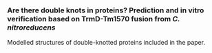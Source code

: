 ### Are there double knots in proteins? Prediction and in vitro verification based on TrmD-Tm1570 fusion from <em> C. nitroreducens </em>

Modelled structures of double-knotted proteins included in the paper.
